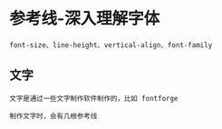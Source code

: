# 参考线-深入理解字体

    font-size、line-height、vertical-align、font-family

## 文字

    文字是通过一些文字制作软件制作的，比如 fontforge

    制作文字时，会有几根参考线